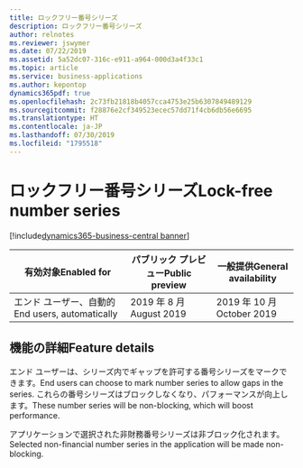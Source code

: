 ```yaml
---
title: ロックフリー番号シリーズ
description: ロックフリー番号シリーズ
author: relnotes
ms.reviewer: jswymer
ms.date: 07/22/2019
ms.assetid: 5a52dc07-316c-e911-a964-000d3a4f33c1
ms.topic: article
ms.service: business-applications
ms.author: kepontop
dynamics365pdf: true
ms.openlocfilehash: 2c73fb21818b4057cca4753e25b6307849489129
ms.sourcegitcommit: f28876e2cf349523ecec57dd71f4cb6db56e6695
ms.translationtype: HT
ms.contentlocale: ja-JP
ms.lasthandoff: 07/30/2019
ms.locfileid: "1795518"
---
```

# <a name="lock-free-number-series"></a><span data-ttu-id="531c8-103">ロックフリー番号シリーズ</span><span class="sxs-lookup"><span data-stu-id="531c8-103">Lock-free number series</span></span>
[!include[dynamics365-business-central banner](../includes/dynamics365-business-central.md)]

| <span data-ttu-id="531c8-104">有効対象</span><span class="sxs-lookup"><span data-stu-id="531c8-104">Enabled for</span></span>    |  <span data-ttu-id="531c8-105">パブリック プレビュー</span><span class="sxs-lookup"><span data-stu-id="531c8-105">Public preview</span></span> | <span data-ttu-id="531c8-106">一般提供</span><span class="sxs-lookup"><span data-stu-id="531c8-106">General availability</span></span> | 
| ---------- | ---------- |---------- |
|<span data-ttu-id="531c8-107">エンド ユーザー、自動的</span><span class="sxs-lookup"><span data-stu-id="531c8-107">End users, automatically</span></span>|<span data-ttu-id="531c8-108">2019 年 8 月</span><span class="sxs-lookup"><span data-stu-id="531c8-108">August 2019</span></span>| <span data-ttu-id="531c8-109">2019 年 10 月</span><span class="sxs-lookup"><span data-stu-id="531c8-109">October 2019</span></span>|






## <a name="feature-details"></a><span data-ttu-id="531c8-110">機能の詳細</span><span class="sxs-lookup"><span data-stu-id="531c8-110">Feature details</span></span>
<!--feature detail start -->
<span data-ttu-id="531c8-111">エンド ユーザーは、シリーズ内でギャップを許可する番号シリーズをマークできます。</span><span class="sxs-lookup"><span data-stu-id="531c8-111">End users can choose to mark number series to allow gaps in the series.</span></span> <span data-ttu-id="531c8-112">これらの番号シリーズはブロックしなくなり、パフォーマンスが向上します。</span><span class="sxs-lookup"><span data-stu-id="531c8-112">These number series will be non-blocking, which will boost performance.</span></span> 

<span data-ttu-id="531c8-113">アプリケーションで選択された非財務番号シリーズは非ブロック化されます。</span><span class="sxs-lookup"><span data-stu-id="531c8-113">Selected non-financial number series in the application will be made non-blocking.</span></span>
<!--feature detail end -->











